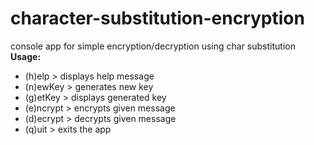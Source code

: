 # character-substitution-encryption
 console app for simple encryption/decryption 
 using char substitution
 <br> **Usage:** <br>
<ul>
<li>(h)elp > displays help message</li>
<li>(n)ewKey > generates new key</li>
<li>(g)etKey > displays generated key</li>
<li>(e)ncrypt > encrypts given message</li>
<li>(d)ecrypt > decrypts given message</li>
<li>(q)uit > exits the app</li>
</ul>